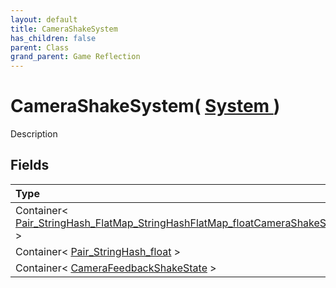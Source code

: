 ```yaml
---
layout: default
title: CameraShakeSystem
has_children: false
parent: Class
grand_parent: Game Reflection
---
```

# CameraShakeSystem( [ System ](/riftbreaker-wiki/docs/game-reflection/classes/system/) )
Description 

## Fields

| Type | Name |
|:----------|:--------------|
| Container< [Pair_StringHash_FlatMap_StringHashFlatMap_floatCameraShakeState](/riftbreaker-wiki/docs/game-reflection/classes/pair__string_hash__flat_map__string_hash_flat_map_float_camera_shake_state/) > | camera_to_group_camera_shake_state_map |
| Container< [Pair_StringHash_float](/riftbreaker-wiki/docs/game-reflection/classes/pair__string_hash_float/) > | camera_shake_max_power_per_group_map |
| Container< [CameraFeedbackShakeState](/riftbreaker-wiki/docs/game-reflection/classes/camera_feedback_shake_state/) > | camera_feedback_shake_state_vec |

